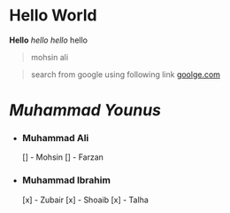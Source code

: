 # Hello World

**Hello**
_hello_
*hello*
hello
> mohsin
>ali

> search from google using following link  [goolge.com](https://www.google.com/)

# ***Muhammad Younus*** #
 - ### Muhammad Ali ###
   [] - Mohsin
   [] - Farzan
 - ### Muhammad Ibrahim ###
   [x] - Zubair
   [x] - Shoaib
   [x] - Talha
